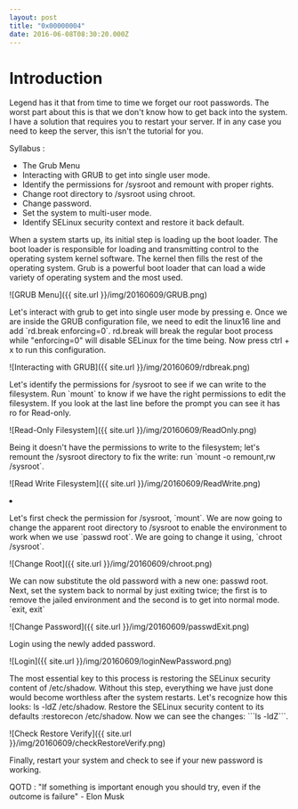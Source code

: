 ```yaml
---
layout: post
title: "0x00000004"
date: 2016-06-08T08:30:20.000Z
---
```


# Introduction

Legend has it that from time to time we forget our root passwords. The worst part about this is that we don't know how to get back into the system. I have a solution that requires you to restart your server. If in any case you need to keep the server, this isn't the tutorial for you.

Syllabus :

- The Grub Menu
- Interacting with GRUB to get into single user mode.
- Identify the permissions for /sysroot and remount with proper rights.
- Change root directory to /sysroot using chroot.
- Change password.
- Set the system to multi-user mode.
- Identify SELinux security context and restore it back default.

 <p> When a system starts up, its initial step is loading up the boot loader. The boot loader is responsible for loading and transmitting control to the operating system kernel software. The kernel then fills the rest of the operating system. Grub is a powerful boot loader that can load a wide variety of operating system and the most used. </p>

  ![GRUB Menu]({{ site.url }}/img/20160609/GRUB.png)


 <p> Let's interact with grub to get into single user mode by pressing e. Once we are inside the GRUB configuration file, we need to edit the linux16 line and add `rd.break enforcing=0`. rd.break will break the regular boot process while "enforcing=0" will disable SELinux for the time being. Now press ctrl + x to run this configuration. </p>

  ![Interacting with GRUB]({{ site.url }}/img/20160609/rdbreak.png)


<p> Let's identify the permissions for /sysroot to see if we can write to the filesystem. Run `mount` to know if we have the right permissions to edit the filesystem. If you look at the last line before the prompt you can see it has ro for Read-only. </p>

![Read-Only Filesystem]({{ site.url }}/img/20160609/ReadOnly.png)

<p> Being it doesn't have the permissions to write to the filesystem; let's remount the /sysroot directory to fix the write: run `mount -o remount,rw /sysroot`. </p>

![Read Write Filesystem]({{ site.url }}/img/20160609/ReadWrite.png)

 <li> <p> Let's first check the permission for /sysroot, `mount`. We are now going to change the apparent root directory to /sysroot to enable the environment to work when we use `passwd root`. We are going to change it using, `chroot /sysroot`. </p> </li>

 ![Change Root]({{ site.url }}/img/20160609/chroot.png)

 <p> We can now substitute the old password with a new one: passwd root. Next, set the system back to normal by just exiting twice; the first is to remove the jailed environment and the second is to get into normal mode. `exit, exit` </p>

  ![Change Password]({{ site.url }}/img/20160609/passwdExit.png)

 <p>Login using the newly added password.</p>

  ![Login]({{ site.url }}/img/20160609/loginNewPassword.png)

 <p> The most essential key to this process is restoring the SELinux security content of /etc/shadow. Without this step, everything we have just done would become worthless after the system restarts. Let's recognize how this looks: ls -ldZ /etc/shadow. Restore the SELinux security content to its defaults :restorecon /etc/shadow. Now we can see the changes: ```ls -ldZ```. </p>

 ![Check Restore Verify]({{ site.url }}/img/20160609/checkRestoreVerify.png)

 Finally, restart your system and check to see if your new password is working. </li>

QOTD : "If something is important enough you should try, even if the outcome is failure" - Elon Musk
